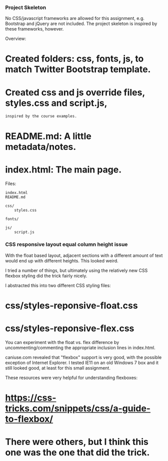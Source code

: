 
### Project Skeleton

No CSS/javascript frameworks are allowed for this assignment,
e.g. Bootstrap and jQuery are not included.  The project skeleton
is inspired by these frameworks, however.

Overview:

 # Created folders: css, fonts, js, to match Twitter Bootstrap template.
 # Created css and js override files, styles.css and script.js,
    inspired by the course examples.
 # README.md: A little metadata/notes.
 # index.html: The main page.

Files:

    index.html
    README.md
    
    css/
        styles.css
    
    fonts/
    
    js/
        script.js
    
### CSS responsive layout equal column height issue

With the float based layout, adjacent sections with a different amount
of text would end up with different heights.  This looked weird.

I tried a number of things, but ultimately using the relatively new
CSS flexbox styling did the trick fairly nicely.

I abstracted this into two different CSS styling files:
 
 # css/styles-reponsive-float.css
 # css/styles-reponsive-flex.css

You can experiment with the float vs. flex difference by uncommenting/commenting 
the appropriate inclusion lines in index.html.

caniuse.com revealed that "flexbox" support is very good, with 
the possible exception of Internet Explorer. I tested IE11 on an old
Windows 7 box and it still looked good, at least for this small assignment.

These resources were very helpful for understanding flexboxes:
 
 # https://css-tricks.com/snippets/css/a-guide-to-flexbox/
 # There were others, but I think this one was the one that did the trick.

